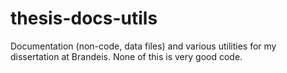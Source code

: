 # thesis-docs-utils
Documentation (non-code, data files) and various utilities for my dissertation at Brandeis.  None of this is very good code.
